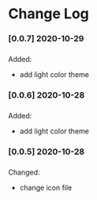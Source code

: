 # Change Log

### [0.0.7]   2020-10-29

### 
Added:
- add light color theme  


### [0.0.6]   2020-10-28

### 
Added:
- add light color theme  


### [0.0.5]   2020-10-28

### 
Changed:
- change icon file   
